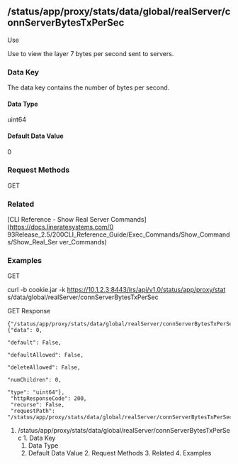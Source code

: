 ## /status/app/proxy/stats/data/global/realServer/connServerBytesTxPerSec

Use

Use to view the layer 7 bytes per second sent to servers.

### Data Key

The data key contains the number of bytes per second.

#### Data Type

uint64

#### Default Data Value

0

### Request Methods

GET

### Related

[CLI Reference - Show Real Server Commands](https://docs.lineratesystems.com/0
93Release_2.5/200CLI_Reference_Guide/Exec_Commands/Show_Commands/Show_Real_Ser
ver_Commands)

### Examples

GET

curl -b cookie.jar -k https://10.1.2.3:8443/lrs/api/v1.0/status/app/proxy/stat
s/data/global/realServer/connServerBytesTxPerSec

GET Response

    
    {"/status/app/proxy/stats/data/global/realServer/connServerBytesTxPerSec": {"data": 0,
                                                                                 "default": False,
                                                                                 "defaultAllowed": False,
                                                                                 "deleteAllowed": False,
                                                                                 "numChildren": 0,
                                                                                 "type": "uint64"},
     "httpResponseCode": 200,
     "recurse": False,
     "requestPath": "/status/app/proxy/stats/data/global/realServer/connServerBytesTxPerSec"}
    

  1. /status/app/proxy/stats/data/global/realServer/connServerBytesTxPerSec
    1. Data Key
      1. Data Type
      2. Default Data Value
    2. Request Methods
    3. Related
    4. Examples

